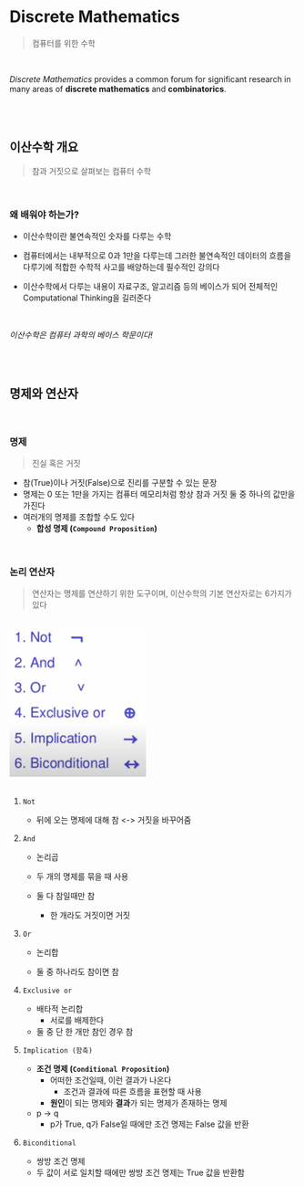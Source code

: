 # Discrete Mathematics

> 컴퓨터를 위한 수학

<br>

*Discrete Mathematics* provides a common forum for significant research in many areas of **discrete mathematics** and **combinatorics**.

<br>

<br>

## 이산수학 개요

> 참과 거짓으로 살펴보는 컴퓨터 수학

<br>

### 왜 배워야 하는가?

- 이산수학이란 불연속적인 숫자를 다루는 수학

- 컴퓨터에서는 내부적으로 0과 1만을 다루는데 그러한 불연속적인 데이터의 흐름을 다루기에 적합한 수학적 사고를 배양하는데 필수적인 강의다

- 이산수학에서 다루는 내용이 자료구조, 알고리즘 등의 베이스가 되어 전체적인 Computational Thinking을 길러준다

  <br>

*이산수학은 컴퓨터 과학의 베이스 학문이다!*

<br>

<br>

## 명제와 연산자

<br>

### 명제

> 진실 혹은 거짓

- 참(True)이나 거짓(False)으로 진리를 구분할 수 있는 문장
- 명제는 0 또는 1만을 가지는 컴퓨터 메모리처럼 항상 참과 거짓 둘 중 하나의 값만을 가진다
- 여러개의 명제를 조합할 수도 있다
  - **합성 명제 (`Compound Proposition`)**

<br>

### 논리 연산자

> 연산자는 명제를 연산하기 위한 도구이며, 이산수학의 기본 연산자로는 6가지가 있다

<br>

<img src="../images/image-20200423194638742.png" alt="image-20200423194638742" style="zoom:50%;" />

<br>

<br>

1. `Not`

   - 뒤에 오는 명제에 대해 참 <-> 거짓을 바꾸어줌

2. `And`

   - 논리곱

   - 두 개의 명제를 묶을 때 사용
   - 둘 다 참일때만 참
     - 한 개라도 거짓이면 거짓

3. `Or`

   - 논리합

   - 둘 중 하나라도 참이면 참

4. `Exclusive or`

   - 배타적 논리합
     - 서로를 배제한다
   - 둘 중 단 한 개만 참인 경우 참

5. `Implication (함축)`

   - **조건 명제 (`Conditional Proposition`)**
     - 어떠한 조건일때, 이런 결과가 나온다
       - 조건과 결과에 따른 흐름을 표현할 때 사용
     - **원인**이 되는 명제와 **결과**가 되는 명제가 존재하는 명제
   - p -> q
     - p가 True, q가 False일 때에만 조건 명제는 False 값을 반환

6. `Biconditional`

   - 쌍방 조건 명제
   - 두 값이 서로 일치할 때에만 쌍방 조건 명제는 True 값을 반환함

